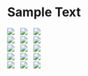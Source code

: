 # Sample Text
 <div class="row">
	<div class="col-sm">
		<div class="d-flex justify-content-center">
  		<a href=""><img src="https://bit.ly/2GMTIAj" style="margin-right: 5px;"></a>
			<a href=""><img src="https://bit.ly/2GMTIAj" style="margin-left: 5px; margin-right: 5px;"></a>
			<a href=""><img src="https://bit.ly/2GMTIAj" style="margin-left: 5px;"></a>
		</div>
  	</div>
  	<div class="col-sm">
  		<div class="d-flex justify-content-center">
  		<a href=""><img src="https://bit.ly/2GMTIAj" style="margin-right: 5px;"></a>
			<a href=""><img src="https://bit.ly/2GMTIAj" style="margin-left: 5px; margin-right: 5px;"></a>
			<a href=""><img src="https://bit.ly/2GMTIAj" style="margin-left: 5px;"></a>
		</div>
  	</div>
  	<div class="col-sm">
  		<div class="d-flex justify-content-center">
  		<a href=""><img src="https://bit.ly/2GMTIAj" style="margin-right: 5px;"></a>
			<a href=""><img src="https://bit.ly/2GMTIAj" style="margin-left: 5px; margin-right: 5px;"></a>
			<a href=""><img src="https://bit.ly/2GMTIAj" style="margin-left: 5px;"></a>
		</div>
  	</div>
  	<div class="col-sm">
  		<div class="d-flex justify-content-center">
  		<a href=""><img src="https://bit.ly/2GMTIAj" style="margin-right: 5px;"></a>
			<a href=""><img src="https://bit.ly/2GMTIAj" style="margin-left: 5px; margin-right: 5px;"></a>
			<a href=""><img src="https://bit.ly/2GMTIAj" style="margin-left: 5px;"></a>
		</div>
  	</div>
  	<div class="col-sm">
  		<div class="d-flex justify-content-center">
  		<a href=""><img src="https://bit.ly/2GMTIAj" style="margin-right: 5px;"></a>
			<a href=""><img src="https://bit.ly/2GMTIAj" style="margin-left: 5px; margin-right: 5px;"></a>
			<a href=""><img src="https://bit.ly/2GMTIAj" style="margin-left: 5px;"></a>
		</div>
  	</div>
  </div>
